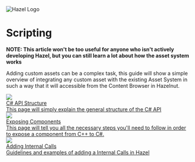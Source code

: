 <div class="title"> 
    <img src="/res/HazelGradientLogo-Square.png" alt="Hazel Logo" />
    <h1> Scripting </h1>
</div>

**NOTE: This article won't be too useful for anyone who isn't actively developing Hazel, but you can still learn a lot about how the asset system works**

Adding custom assets can be a complex task, this guide will show a simple overview of integrating any custom asset with the existing Asset System in such a way that it will accessible from the Content Browser in Hazelnut.


<div class=tableContainer>
    <div class="navTable">
        <div class="pageContainer">
            <div class="pageItem">
                <a id="pageLink" href="/HazelForEngineers/Scripting/Extending/APIStructure.md">
                    <div class="imageContainer">
                        <img data-src="/res/HomePage/Code.png" src="/res/HomePage/Code.png" loading="lazy" />
                    </div>
                    <div class="info">
                        <div class="content">
                            <div class="subject"> 
                                <div class="text"> C# API Structure </div> 
                            </div> 
                            <div class="description"> This page will simply explain the general structure of the C# API </div> 
                        </div> 
                    </div> 
                </a>
            </div>
        </div>
        <div class="pageContainer">
            <div class="pageItem">
                <a id="pageLink" href="/HazelForEngineers/Scripting/Extending/ExposingComponents.md">
                    <div class="imageContainer">
                        <img data-src="/res/HomePage/Code.png" src="/res/HomePage/Code.png" loading="lazy" />
                    </div>
                    <div class="info">
                        <div class="content">
                            <div class="subject"> 
                                <div class="text"> Exposing Components </div> 
                            </div>
                            <div class="description"> This page will tell you all the necessary steps you'll need to follow in order to expose a component from C++ to C#. </div> 
                        </div> 
                    </div> 
                </a>
            </div>
        </div>
        <div class="pageContainer">
            <div class="pageItem">
                <a id="pageLink" href="/HazelForEngineers/Scripting/Extending/InternalCalls.md">
                    <div class="imageContainer">
                        <img data-src="/res/HomePage/Code.png" src="/res/HomePage/Code.png" loading="lazy" />
                    </div>
                    <div class="info">
                        <div class="content">
                            <div class="subject"> 
                                <div class="text"> Adding Internal Calls </div> 
                            </div>
                            <div class="description"> Guidelines and examples of adding a Internal Calls in Hazel  </div> 
                        </div> 
                    </div> 
                </a>
            </div>
        </div>
</div>